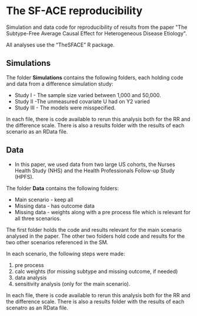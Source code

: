 #  The SF-ACE reproducibility 
Simulation and data code for reproducibility of results from the paper "The Subtype-Free Average Causal Effect for Heterogeneous Disease Etiology". 

All analyses use the “TheSFACE” R package. 

## Simulations 

The folder **Simulations** contains the following folders, each holding code and data from a difference simulation study: 

- Study I - The sample size varied between 1,000 and 50,000.
- Study II -The unmeasured covariate U had on Y2 varied
- Study III - The models were misspecified. 

In each file, there is code available to rerun this analysis both for the RR and the difference scale. 
There is also a results folder with the results of each scenario as an RData file. 


## Data

- In this paper, we used data from two large US cohorts, the  Nurses Health Study (NHS) and the Health Professionals Follow-up Study (HPFS). 

The folder **Data** contains the following folders: 
-  Main scenario - keep all
- Missing data - has outcome data
- Missing data - weights 
along with a pre process file which is relevant for all three scenarios. 

The first folder holds the code and results relevant for the main scenario analysed in the paper. The other two folders hold code and results for the two other scenarios referenced in the SM. 

In each scenario, the following steps were made: 
1. pre process 
2. calc weights (for missing subtype and missing outcome, if needed) 
3. data analysis 
4. sensitivity analysis (only for the main scenario). 

In each file, there is code available to rerun this analysis both for the RR and the difference scale. 
There is also a results folder with the results of each scenatro as an RData file. 

